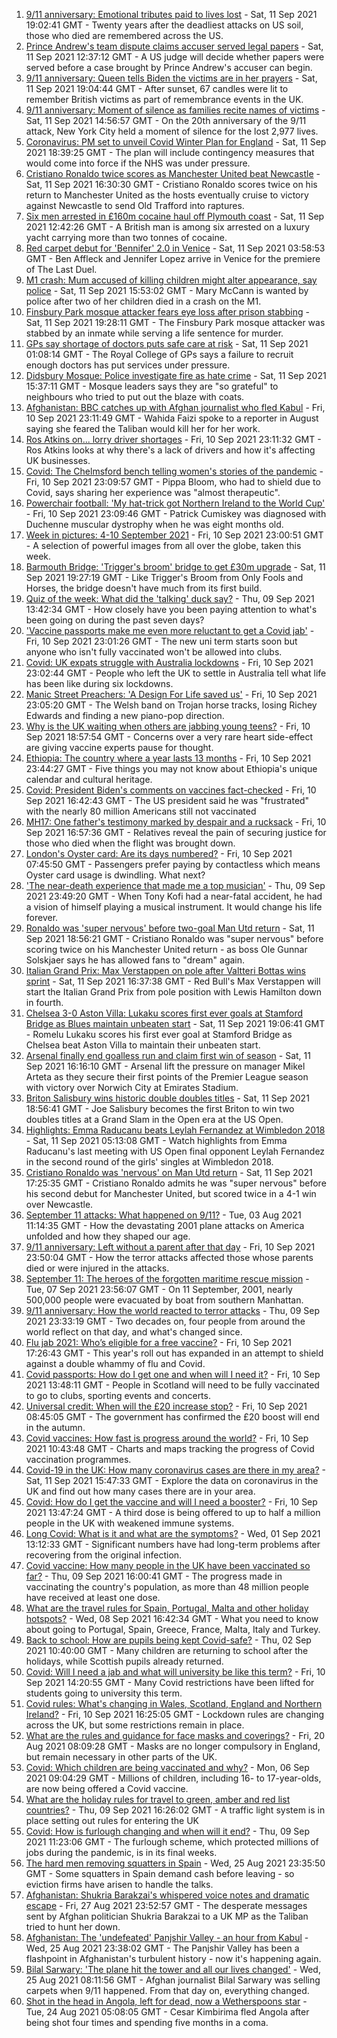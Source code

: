 1. [9/11 anniversary: Emotional tributes paid to lives lost](https://www.bbc.co.uk/news/world-us-canada-58530073?at_medium=RSS&at_campaign=KARANGA) - Sat, 11 Sep 2021 19:02:41 GMT - Twenty years after the deadliest attacks on US soil, those who died are remembered across the US.
2. [Prince Andrew's team dispute claims accuser served legal papers](https://www.bbc.co.uk/news/uk-58527909?at_medium=RSS&at_campaign=KARANGA) - Sat, 11 Sep 2021 12:37:12 GMT - A US judge will decide whether papers were served before a case brought by Prince Andrew's accuser can begin.
3. [9/11 anniversary: Queen tells Biden the victims are in her prayers](https://www.bbc.co.uk/news/uk-58522061?at_medium=RSS&at_campaign=KARANGA) - Sat, 11 Sep 2021 19:04:44 GMT - After sunset, 67 candles were lit to remember British victims as part of remembrance events in the UK.
4. [9/11 anniversary: Moment of silence as families recite names of victims](https://www.bbc.co.uk/news/world-us-canada-58529169?at_medium=RSS&at_campaign=KARANGA) - Sat, 11 Sep 2021 14:56:57 GMT - On the 20th anniversary of the 9/11 attack, New York City held a moment of silence for the lost 2,977 lives.
5. [Coronavirus: PM set to unveil Covid Winter Plan for England](https://www.bbc.co.uk/news/uk-58529158?at_medium=RSS&at_campaign=KARANGA) - Sat, 11 Sep 2021 18:39:25 GMT - The plan will include contingency measures that would come into force if the NHS was under pressure.
6. [Cristiano Ronaldo twice scores as Manchester United beat Newcastle](https://www.bbc.co.uk/sport/football/58437003?at_medium=RSS&at_campaign=KARANGA) - Sat, 11 Sep 2021 16:30:30 GMT - Cristiano Ronaldo scores twice on his return to Manchester United as the hosts eventually cruise to victory against Newcastle to send Old Trafford into raptures.
7. [Six men arrested in £160m cocaine haul off Plymouth coast](https://www.bbc.co.uk/news/uk-england-devon-58528515?at_medium=RSS&at_campaign=KARANGA) - Sat, 11 Sep 2021 12:42:26 GMT - A British man is among six arrested on a luxury yacht carrying more than two tonnes of cocaine.
8. [Red carpet debut for 'Bennifer' 2.0 in Venice](https://www.bbc.co.uk/news/entertainment-arts-58527312?at_medium=RSS&at_campaign=KARANGA) - Sat, 11 Sep 2021 03:58:53 GMT - Ben Affleck and Jennifer Lopez arrive in Venice for the premiere of The Last Duel.
9. [M1 crash: Mum accused of killing children might alter appearance, say police](https://www.bbc.co.uk/news/uk-england-beds-bucks-herts-58531347?at_medium=RSS&at_campaign=KARANGA) - Sat, 11 Sep 2021 15:53:02 GMT - Mary McCann is wanted by police after two of her children died in a crash on the M1.
10. [Finsbury Park mosque attacker fears eye loss after prison stabbing](https://www.bbc.co.uk/news/uk-wales-58530744?at_medium=RSS&at_campaign=KARANGA) - Sat, 11 Sep 2021 19:28:11 GMT - The Finsbury Park mosque attacker was stabbed by an inmate while serving a life sentence for murder.
11. [GPs say shortage of doctors puts safe care at risk](https://www.bbc.co.uk/news/uk-58524559?at_medium=RSS&at_campaign=KARANGA) - Sat, 11 Sep 2021 01:08:14 GMT - The Royal College of GPs says a failure to recruit enough doctors has put services under pressure.
12. [Didsbury Mosque: Police investigate fire as hate crime](https://www.bbc.co.uk/news/uk-england-manchester-58528886?at_medium=RSS&at_campaign=KARANGA) - Sat, 11 Sep 2021 15:37:11 GMT - Mosque leaders says they are "so grateful" to neighbours who tried to put out the blaze with coats.
13. [Afghanistan: BBC catches up with Afghan journalist who fled Kabul](https://www.bbc.co.uk/news/world-asia-58523543?at_medium=RSS&at_campaign=KARANGA) - Fri, 10 Sep 2021 23:11:49 GMT - Wahida Faizi spoke to a reporter in August saying she feared the Taliban would kill her for her work.
14. [Ros Atkins on... lorry driver shortages](https://www.bbc.co.uk/news/uk-58521211?at_medium=RSS&at_campaign=KARANGA) - Fri, 10 Sep 2021 23:11:32 GMT - Ros Atkins looks at why there's a lack of drivers and how it's affecting UK businesses.
15. [Covid: The Chelmsford bench telling women's stories of the pandemic](https://www.bbc.co.uk/news/uk-england-essex-58505014?at_medium=RSS&at_campaign=KARANGA) - Fri, 10 Sep 2021 23:09:57 GMT - Pippa Bloom, who had to shield due to Covid, says sharing her experience was "almost therapeutic".
16. [Powerchair football: 'My hat-trick got Northern Ireland to the World Cup'](https://www.bbc.co.uk/news/uk-northern-ireland-58436616?at_medium=RSS&at_campaign=KARANGA) - Fri, 10 Sep 2021 23:09:46 GMT - Patrick Cumiskey was diagnosed with Duchenne muscular dystrophy when he was eight months old.
17. [Week in pictures: 4-10 September 2021](https://www.bbc.co.uk/news/in-pictures-58501065?at_medium=RSS&at_campaign=KARANGA) - Fri, 10 Sep 2021 23:00:51 GMT - A selection of powerful images from all over the globe, taken this week.
18. [Barmouth Bridge: 'Trigger's broom' bridge to get £30m upgrade](https://www.bbc.co.uk/news/uk-wales-58517351?at_medium=RSS&at_campaign=KARANGA) - Sat, 11 Sep 2021 19:27:19 GMT - Like Trigger's Broom from Only Fools and Horses, the bridge doesn't have much from its first build.
19. [Quiz of the week: What did the 'talking' duck say?](https://www.bbc.co.uk/news/world-58472583?at_medium=RSS&at_campaign=KARANGA) - Thu, 09 Sep 2021 13:42:34 GMT - How closely have you been paying attention to what's been going on during the past seven days?
20. ['Vaccine passports make me even more reluctant to get a Covid jab'](https://www.bbc.co.uk/news/newsbeat-58505658?at_medium=RSS&at_campaign=KARANGA) - Fri, 10 Sep 2021 23:01:26 GMT - The new uni term starts soon but anyone who isn't fully vaccinated won't be allowed into clubs.
21. [Covid: UK expats struggle with Australia lockdowns](https://www.bbc.co.uk/news/uk-england-hereford-worcester-58434251?at_medium=RSS&at_campaign=KARANGA) - Fri, 10 Sep 2021 23:02:44 GMT - People who left the UK to settle in Australia tell what life has been like during six lockdowns.
22. [Manic Street Preachers: 'A Design For Life saved us'](https://www.bbc.co.uk/news/entertainment-arts-58460903?at_medium=RSS&at_campaign=KARANGA) - Fri, 10 Sep 2021 23:05:20 GMT - The Welsh band on Trojan horse tracks, losing Richey Edwards and finding a new piano-pop direction.
23. [Why is the UK waiting when others are jabbing young teens?](https://www.bbc.co.uk/news/health-58423152?at_medium=RSS&at_campaign=KARANGA) - Fri, 10 Sep 2021 18:57:54 GMT - Concerns over a very rare heart side-effect are giving vaccine experts pause for thought.
24. [Ethiopia: The country where a year lasts 13 months](https://www.bbc.co.uk/news/world-africa-57443424?at_medium=RSS&at_campaign=KARANGA) - Fri, 10 Sep 2021 23:44:27 GMT - Five things you may not know about Ethiopia's unique calendar and cultural heritage.
25. [Covid: President Biden's comments on vaccines fact-checked](https://www.bbc.co.uk/news/58516873?at_medium=RSS&at_campaign=KARANGA) - Fri, 10 Sep 2021 16:42:43 GMT - The US president said he was "frustrated" with the nearly 80 million Americans still not vaccinated
26. [MH17: One father's testimony marked by despair and a rucksack](https://www.bbc.co.uk/news/world-europe-58518606?at_medium=RSS&at_campaign=KARANGA) - Fri, 10 Sep 2021 16:57:36 GMT - Relatives reveal the pain of securing justice for those who died when the flight was brought down.
27. [London's Oyster card: Are its days numbered?](https://www.bbc.co.uk/news/uk-england-london-58197631?at_medium=RSS&at_campaign=KARANGA) - Fri, 10 Sep 2021 07:45:50 GMT - Passengers prefer paying by contactless which means Oyster card usage is dwindling. What next?
28. ['The near-death experience that made me a top musician'](https://www.bbc.co.uk/news/stories-58465559?at_medium=RSS&at_campaign=KARANGA) - Thu, 09 Sep 2021 23:49:20 GMT - When Tony Kofi had a near-fatal accident, he had a vision of himself playing a musical instrument. It would change his life forever.
29. [Ronaldo was 'super nervous' before two-goal Man Utd return](https://www.bbc.co.uk/sport/football/58532323?at_medium=RSS&at_campaign=KARANGA) - Sat, 11 Sep 2021 18:56:21 GMT - Cristiano Ronaldo was "super nervous" before scoring twice on his Manchester United return - as boss Ole Gunnar Solskjaer says he has allowed fans to "dream" again.
30. [Italian Grand Prix: Max Verstappen on pole after Valtteri Bottas wins sprint](https://www.bbc.co.uk/sport/formula1/58530561?at_medium=RSS&at_campaign=KARANGA) - Sat, 11 Sep 2021 16:37:38 GMT - Red Bull's Max Verstappen will start the Italian Grand Prix from pole position with Lewis Hamilton down in fourth.
31. [Chelsea 3-0 Aston Villa: Lukaku scores first ever goals at Stamford Bridge as Blues maintain unbeaten start](https://www.bbc.co.uk/sport/football/58437034?at_medium=RSS&at_campaign=KARANGA) - Sat, 11 Sep 2021 19:06:41 GMT - Romelu Lukaku scores his first ever goal at Stamford Bridge as Chelsea beat Aston Villa to maintain their unbeaten start.
32. [Arsenal finally end goalless run and claim first win of season](https://www.bbc.co.uk/sport/football/58436972?at_medium=RSS&at_campaign=KARANGA) - Sat, 11 Sep 2021 16:16:10 GMT - Arsenal lift the pressure on manager Mikel Arteta as they secure their first points of the Premier League season with victory over Norwich City at Emirates Stadium.
33. [Briton Salisbury wins historic double doubles titles](https://www.bbc.co.uk/sport/tennis/58531511?at_medium=RSS&at_campaign=KARANGA) - Sat, 11 Sep 2021 18:56:41 GMT - Joe Salisbury becomes the first Briton to win two doubles titles at a Grand Slam in the Open era at the US Open.
34. [Highlights: Emma Raducanu beats Leylah Fernandez at Wimbledon 2018](https://www.bbc.co.uk/sport/av/tennis/58522608?at_medium=RSS&at_campaign=KARANGA) - Sat, 11 Sep 2021 05:13:08 GMT - Watch highlights from Emma Raducanu's last meeting with US Open final opponent Leylah Fernandez in the second round of the girls' singles at Wimbledon 2018.
35. [Cristiano Ronaldo was 'nervous' on Man Utd return](https://www.bbc.co.uk/sport/av/football/58531843?at_medium=RSS&at_campaign=KARANGA) - Sat, 11 Sep 2021 17:25:35 GMT - Cristiano Ronaldo admits he was "super nervous" before his second debut for Manchester United, but scored twice in a 4-1 win over Newcastle.
36. [September 11 attacks: What happened on 9/11?](https://www.bbc.co.uk/news/world-us-canada-57698668?at_medium=RSS&at_campaign=KARANGA) - Tue, 03 Aug 2021 11:14:35 GMT - How the devastating 2001 plane attacks on America unfolded and how they shaped our age.
37. [9/11 anniversary: Left without a parent after that day](https://www.bbc.co.uk/news/world-us-canada-58508260?at_medium=RSS&at_campaign=KARANGA) - Fri, 10 Sep 2021 23:50:04 GMT - How the terror attacks affected those whose parents died or were injured in the attacks.
38. [September 11: The heroes of the forgotten maritime rescue mission](https://www.bbc.co.uk/news/world-us-canada-58463014?at_medium=RSS&at_campaign=KARANGA) - Tue, 07 Sep 2021 23:56:07 GMT - On 11 September, 2001, nearly 500,000 people were evacuated by boat from southern Manhattan.
39. [9/11 anniversary: How the world reacted to terror attacks](https://www.bbc.co.uk/news/world-us-canada-58509703?at_medium=RSS&at_campaign=KARANGA) - Thu, 09 Sep 2021 23:33:19 GMT - Two decades on, four people from around the world reflect on that day, and what's changed since.
40. [Flu jab 2021: Who’s eligible for a free vaccine?](https://www.bbc.co.uk/news/health-53847025?at_medium=RSS&at_campaign=KARANGA) - Fri, 10 Sep 2021 17:26:43 GMT - This year's roll out has expanded in an attempt to shield against a double whammy of flu and Covid.
41. [Covid passports: How do I get one and when will I need it?](https://www.bbc.co.uk/news/explainers-55718553?at_medium=RSS&at_campaign=KARANGA) - Fri, 10 Sep 2021 13:48:11 GMT - People in Scotland will need to be fully vaccinated to go to clubs, sporting events and concerts.
42. [Universal credit: When will the £20 increase stop?](https://www.bbc.co.uk/news/uk-41487126?at_medium=RSS&at_campaign=KARANGA) - Fri, 10 Sep 2021 08:45:05 GMT - The government has confirmed the £20 boost will end in the autumn.
43. [Covid vaccines: How fast is progress around the world?](https://www.bbc.co.uk/news/world-56237778?at_medium=RSS&at_campaign=KARANGA) - Fri, 10 Sep 2021 10:43:48 GMT - Charts and maps tracking the progress of Covid vaccination programmes.
44. [Covid-19 in the UK: How many coronavirus cases are there in my area?](https://www.bbc.co.uk/news/uk-51768274?at_medium=RSS&at_campaign=KARANGA) - Sat, 11 Sep 2021 15:47:33 GMT - Explore the data on coronavirus in the UK and find out how many cases there are in your area.
45. [Covid: How do I get the vaccine and will I need a booster?](https://www.bbc.co.uk/news/health-55045639?at_medium=RSS&at_campaign=KARANGA) - Fri, 10 Sep 2021 13:47:24 GMT - A third dose is being offered to up to half a million people in the UK with weakened immune systems.
46. [Long Covid: What is it and what are the symptoms?](https://www.bbc.co.uk/news/health-57833394?at_medium=RSS&at_campaign=KARANGA) - Wed, 01 Sep 2021 13:12:33 GMT - Significant numbers have had long-term problems after recovering from the original infection.
47. [Covid vaccine: How many people in the UK have been vaccinated so far?](https://www.bbc.co.uk/news/health-55274833?at_medium=RSS&at_campaign=KARANGA) - Thu, 09 Sep 2021 16:00:41 GMT - The progress made in vaccinating the country's population, as more than 48 million people have received at least one dose.
48. [What are the travel rules for Spain, Portugal, Malta and other holiday hotspots?](https://www.bbc.co.uk/news/explainers-56997931?at_medium=RSS&at_campaign=KARANGA) - Wed, 08 Sep 2021 16:42:34 GMT - What you need to know about going to Portugal, Spain, Greece, France, Malta, Italy and Turkey.
49. [Back to school: How are pupils being kept Covid-safe?](https://www.bbc.co.uk/news/education-51643556?at_medium=RSS&at_campaign=KARANGA) - Thu, 02 Sep 2021 10:40:00 GMT - Many children are returning to school after the holidays, while Scottish pupils already returned.
50. [Covid: Will I need a jab and what will university be like this term?](https://www.bbc.co.uk/news/explainers-52753913?at_medium=RSS&at_campaign=KARANGA) - Fri, 10 Sep 2021 14:20:55 GMT - Many Covid restrictions have been lifted for students going to university this term.
51. [Covid rules: What's changing in Wales, Scotland, England and Northern Ireland?](https://www.bbc.co.uk/news/explainers-52530518?at_medium=RSS&at_campaign=KARANGA) - Fri, 10 Sep 2021 16:25:05 GMT - Lockdown rules are changing across the UK, but some restrictions remain in place.
52. [What are the rules and guidance for face masks and coverings?](https://www.bbc.co.uk/news/health-51205344?at_medium=RSS&at_campaign=KARANGA) - Fri, 20 Aug 2021 08:09:28 GMT - Masks are no longer compulsory in England, but remain necessary in other parts of the UK.
53. [Covid: Which children are being vaccinated and why?](https://www.bbc.co.uk/news/health-57888429?at_medium=RSS&at_campaign=KARANGA) - Mon, 06 Sep 2021 09:04:29 GMT - Millions of children, including 16- to 17-year-olds, are now being offered a Covid vaccine.
54. [What are the holiday rules for travel to green, amber and red list countries?](https://www.bbc.co.uk/news/explainers-52544307?at_medium=RSS&at_campaign=KARANGA) - Thu, 09 Sep 2021 16:26:02 GMT - A traffic light system is in place setting out rules for entering the UK
55. [Covid: How is furlough changing and when will it end?](https://www.bbc.co.uk/news/explainers-52135342?at_medium=RSS&at_campaign=KARANGA) - Thu, 09 Sep 2021 11:23:06 GMT - The furlough scheme, which protected millions of jobs during the pandemic, is in its final weeks.
56. [The hard men removing squatters in Spain](https://www.bbc.co.uk/news/stories-58310532?at_medium=RSS&at_campaign=KARANGA) - Wed, 25 Aug 2021 23:35:50 GMT - Some squatters in Spain demand cash before leaving - so eviction firms have arisen to handle the talks.
57. [Afghanistan: Shukria Barakzai's whispered voice notes and dramatic escape](https://www.bbc.co.uk/news/world-asia-58345901?at_medium=RSS&at_campaign=KARANGA) - Fri, 27 Aug 2021 23:52:57 GMT - The desperate messages sent by Afghan politician Shukria Barakzai to a UK MP as the Taliban tried to hunt her down.
58. [Afghanistan: The 'undefeated' Panjshir Valley - an hour from Kabul](https://www.bbc.co.uk/news/world-asia-58329527?at_medium=RSS&at_campaign=KARANGA) - Wed, 25 Aug 2021 23:38:02 GMT - The Panjshir Valley has been a flashpoint in Afghanistan's turbulent history - now it's happening again.
59. [Bilal Sarwary: 'The plane hit the tower and all our lives changed'](https://www.bbc.co.uk/news/world-south-asia-58071592?at_medium=RSS&at_campaign=KARANGA) - Wed, 25 Aug 2021 08:11:56 GMT - Afghan journalist Bilal Sarwary was selling carpets when 9/11 happened. From that day on, everything changed.
60. [Shot in the head in Angola, left for dead, now a Wetherspoons star](https://www.bbc.co.uk/news/uk-58266180?at_medium=RSS&at_campaign=KARANGA) - Tue, 24 Aug 2021 05:08:05 GMT - Cesar Kimbirima fled Angola after being shot four times and spending five months in a coma.
